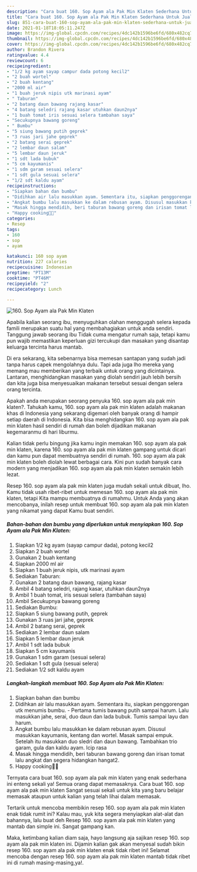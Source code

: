 ```yaml
---
description: "Cara buat 160. Sop Ayam ala Pak Min Klaten Sederhana Untuk Jualan"
title: "Cara buat 160. Sop Ayam ala Pak Min Klaten Sederhana Untuk Jualan"
slug: 851-cara-buat-160-sop-ayam-ala-pak-min-klaten-sederhana-untuk-jualan
date: 2021-01-18T18:05:11.247Z
image: https://img-global.cpcdn.com/recipes/4dc142b1596be6fd/680x482cq70/160-sop-ayam-ala-pak-min-klaten-foto-resep-utama.jpg
thumbnail: https://img-global.cpcdn.com/recipes/4dc142b1596be6fd/680x482cq70/160-sop-ayam-ala-pak-min-klaten-foto-resep-utama.jpg
cover: https://img-global.cpcdn.com/recipes/4dc142b1596be6fd/680x482cq70/160-sop-ayam-ala-pak-min-klaten-foto-resep-utama.jpg
author: Brandon Rivera
ratingvalue: 4.4
reviewcount: 6
recipeingredient:
- "1/2 kg ayam sayap campur dada potong kecil2"
- "2 buah wortel"
- "2 buah kentang"
- "2000 ml air"
- "1 buah jeruk nipis utk marinasi ayam"
- " Taburan"
- "2 batang daun bawang rajang kasar"
- "4 batang seledri rajang kasar utuhkan daun2nya"
- "1 buah tomat iris sesuai selera tambahan saya"
- "Secukupnya bawang goreng"
- " Bumbu"
- "5 siung bawang putih geprek"
- "3 ruas jari jahe geprek"
- "2 batang serai geprek"
- "2 lembar daun salam"
- "5 lembar daun jeruk"
- "1 sdt lada bubuk"
- "5 cm kayumanis"
- "1 sdm garam sesuai selera"
- "1 sdt gula sesuai selera"
- "1/2 sdt kaldu ayam"
recipeinstructions:
- "Siapkan bahan dan bumbu"
- "Didihkan air lalu masukkan ayam. Sementara itu, siapkan penggorengan utk menumis bumbu.  Pertama tumis bawang putih sampai harum. Lalu masukkan jahe, serai, duo daun dan lada bubuk. Tumis sampai layu dan harum."
- "Angkat bumbu lalu masukkan ke dalam rebusan ayam. Disusul masukkan kayumanis, kentang dan wortel. Masak sampai empuk. Setelah itu masukkan duo sledri dan daun bawang. Tambahkan trio garam, gula dan kaldu ayam. Icip rasa"
- "Masak hingga mendidih, beri taburan bawang goreng dan irisan tomat lalu angkat dan segera hidangkan hangat2."
- "Happy cooking🥰🥰"
categories:
- Resep
tags:
- 160
- sop
- ayam

katakunci: 160 sop ayam 
nutrition: 227 calories
recipecuisine: Indonesian
preptime: "PT13M"
cooktime: "PT46M"
recipeyield: "2"
recipecategory: Lunch

---
```



![160. Sop Ayam ala Pak Min Klaten](https://img-global.cpcdn.com/recipes/4dc142b1596be6fd/680x482cq70/160-sop-ayam-ala-pak-min-klaten-foto-resep-utama.jpg)

Apabila kalian seorang ibu, menyuguhkan olahan menggugah selera kepada famili merupakan suatu hal yang membahagiakan untuk anda sendiri. Tanggung jawab seorang ibu Tidak cuma mengatur rumah saja, tetapi kamu pun wajib memastikan keperluan gizi tercukupi dan masakan yang disantap keluarga tercinta harus mantab.

Di era  sekarang, kita sebenarnya bisa memesan santapan yang sudah jadi tanpa harus capek mengolahnya dulu. Tapi ada juga lho mereka yang memang mau memberikan yang terbaik untuk orang yang dicintainya. Lantaran, menghidangkan masakan yang diolah sendiri jauh lebih bersih dan kita juga bisa menyesuaikan makanan tersebut sesuai dengan selera orang tercinta. 



Apakah anda merupakan seorang penyuka 160. sop ayam ala pak min klaten?. Tahukah kamu, 160. sop ayam ala pak min klaten adalah makanan khas di Indonesia yang sekarang digemari oleh banyak orang di hampir setiap daerah di Indonesia. Kita bisa menghidangkan 160. sop ayam ala pak min klaten hasil sendiri di rumah dan boleh dijadikan makanan kegemaranmu di hari liburmu.

Kalian tidak perlu bingung jika kamu ingin memakan 160. sop ayam ala pak min klaten, karena 160. sop ayam ala pak min klaten gampang untuk dicari dan kamu pun dapat membuatnya sendiri di rumah. 160. sop ayam ala pak min klaten boleh diolah lewat berbagai cara. Kini pun sudah banyak cara modern yang menjadikan 160. sop ayam ala pak min klaten semakin lebih lezat.

Resep 160. sop ayam ala pak min klaten juga mudah sekali untuk dibuat, lho. Kamu tidak usah ribet-ribet untuk memesan 160. sop ayam ala pak min klaten, tetapi Kita mampu membuatnya di rumahmu. Untuk Anda yang akan mencobanya, inilah resep untuk membuat 160. sop ayam ala pak min klaten yang nikamat yang dapat Kamu buat sendiri.

<!--inarticleads1-->

##### Bahan-bahan dan bumbu yang diperlukan untuk menyiapkan 160. Sop Ayam ala Pak Min Klaten:

1. Siapkan 1/2 kg ayam (sayap campur dada), potong kecil2
1. Siapkan 2 buah wortel
1. Gunakan 2 buah kentang
1. Siapkan 2000 ml air
1. Siapkan 1 buah jeruk nipis, utk marinasi ayam
1. Sediakan  Taburan:
1. Gunakan 2 batang daun bawang, rajang kasar
1. Ambil 4 batang seledri, rajang kasar, utuhkan daun2nya
1. Ambil 1 buah tomat, iris sesuai selera (tambahan saya)
1. Ambil Secukupnya bawang goreng
1. Sediakan  Bumbu:
1. Siapkan 5 siung bawang putih, geprek
1. Gunakan 3 ruas jari jahe, geprek
1. Ambil 2 batang serai, geprek
1. Sediakan 2 lembar daun salam
1. Siapkan 5 lembar daun jeruk
1. Ambil 1 sdt lada bubuk
1. Siapkan 5 cm kayumanis
1. Gunakan 1 sdm garam (sesuai selera)
1. Sediakan 1 sdt gula (sesuai selera)
1. Sediakan 1/2 sdt kaldu ayam




<!--inarticleads2-->

##### Langkah-langkah membuat 160. Sop Ayam ala Pak Min Klaten:

1. Siapkan bahan dan bumbu
1. Didihkan air lalu masukkan ayam. Sementara itu, siapkan penggorengan utk menumis bumbu.  - Pertama tumis bawang putih sampai harum. Lalu masukkan jahe, serai, duo daun dan lada bubuk. Tumis sampai layu dan harum.
1. Angkat bumbu lalu masukkan ke dalam rebusan ayam. Disusul masukkan kayumanis, kentang dan wortel. Masak sampai empuk. Setelah itu masukkan duo sledri dan daun bawang. Tambahkan trio garam, gula dan kaldu ayam. Icip rasa
1. Masak hingga mendidih, beri taburan bawang goreng dan irisan tomat lalu angkat dan segera hidangkan hangat2.
1. Happy cooking🥰🥰




Ternyata cara buat 160. sop ayam ala pak min klaten yang enak sederhana ini enteng sekali ya! Semua orang dapat memasaknya. Cara buat 160. sop ayam ala pak min klaten Sangat sesuai sekali untuk kita yang baru belajar memasak ataupun untuk kalian yang telah lihai dalam memasak.

Tertarik untuk mencoba membikin resep 160. sop ayam ala pak min klaten enak tidak rumit ini? Kalau mau, yuk kita segera menyiapkan alat-alat dan bahannya, lalu buat deh Resep 160. sop ayam ala pak min klaten yang mantab dan simple ini. Sangat gampang kan. 

Maka, ketimbang kalian diam saja, hayo langsung aja sajikan resep 160. sop ayam ala pak min klaten ini. Dijamin kalian gak akan menyesal sudah bikin resep 160. sop ayam ala pak min klaten enak tidak ribet ini! Selamat mencoba dengan resep 160. sop ayam ala pak min klaten mantab tidak ribet ini di rumah masing-masing,ya!.

